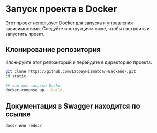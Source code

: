 # Запуск проекта в Docker

Этот проект использует Docker для запуска и управления зависимостями. Следуйте инструкциям ниже, чтобы настроить и запустить проект.


## Клонирование репозитория

Клонируйте этот репозиторий и перейдите в директорию проекта:

```bash
git clone https://github.com/LabbayHizmatda/-Backend-.git
cd static

## код для запуска Docker
docker-compose up --build.

```


## Документация в Swagger находится по ссылке 
```bash
docs/ или redoc/

```
